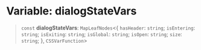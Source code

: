 # Variable: dialogStateVars

> `const` **dialogStateVars**: `MapLeafNodes`\<\{ `hasHeader`: `string`; `isEntering`: `string`; `isExiting`: `string`; `isGlobal`: `string`; `isOpen`: `string`; `size`: `string`; \}, `CSSVarFunction`\>
